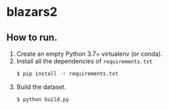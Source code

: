 # blazars2

## How to run.

1. Create an empty Python 3.7+ virtualenv (or conda).
2. Install all the dependencies of `requirements.txt`
   ```bash
   $ pip install -r requirements.txt
   ```
3. Build the dataset.
   ```bash
   $ python build.py
   ```
   
